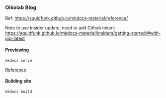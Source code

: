 ### Oikolab Blog 

Ref: https://squidfunk.github.io/mkdocs-material/reference/

Note to use insider update, need to add Github token:
https://squidfunk.github.io/mkdocs-material/insiders/getting-started/#with-pip-latest


#### Previewing

`mkdocs serve`

[Reference](https://squidfunk.github.io/mkdocs-material/creating-your-site/#previewing-as-you-write)

#### Building site

`mkdocs build`